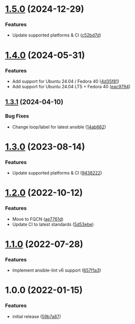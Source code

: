 # [1.5.0](https://github.com/de-it-krachten/ansible-role-acl/compare/v1.4.0...v1.5.0) (2024-12-29)


### Features

* Update supported platforms & CI ([c52bd7d](https://github.com/de-it-krachten/ansible-role-acl/commit/c52bd7dc574ede9b8d9c1fcce3939343f889fe9a))

# [1.4.0](https://github.com/de-it-krachten/ansible-role-acl/compare/v1.3.1...v1.4.0) (2024-05-31)


### Features

* Add support for Ubuntu 24.04 / Fedora 40 ([4d35f81](https://github.com/de-it-krachten/ansible-role-acl/commit/4d35f8151d5842a82630376a59d03c75104c58f9))
* Add support for Ubuntu 24.04 LTS + Fedora 40 ([eac9794](https://github.com/de-it-krachten/ansible-role-acl/commit/eac97949632849eb301a8de6a129eb3d8dd8a5ea))

## [1.3.1](https://github.com/de-it-krachten/ansible-role-acl/compare/v1.3.0...v1.3.1) (2024-04-10)


### Bug Fixes

* Change loop/label for latest ansible ([14ab662](https://github.com/de-it-krachten/ansible-role-acl/commit/14ab662d47063d750b8a3856e36cd5fcb75148cd))

# [1.3.0](https://github.com/de-it-krachten/ansible-role-acl/compare/v1.2.0...v1.3.0) (2023-08-14)


### Features

* Update supported platforms & CI ([9438222](https://github.com/de-it-krachten/ansible-role-acl/commit/94382221c3b92969f0ba76f6fe487e84d0932599))

# [1.2.0](https://github.com/de-it-krachten/ansible-role-acl/compare/v1.1.0...v1.2.0) (2022-10-12)


### Features

* Move to FQCN ([ae7761d](https://github.com/de-it-krachten/ansible-role-acl/commit/ae7761d2d6ad38cdd5c89e3911efca8326081c24))
* Update CI to latest standards ([5d53ebe](https://github.com/de-it-krachten/ansible-role-acl/commit/5d53ebe2fe602332a351312990306f271431b4ea))

# [1.1.0](https://github.com/de-it-krachten/ansible-role-acl/compare/v1.0.0...v1.1.0) (2022-07-28)


### Features

* Implement ansible-lint v6 support ([657f1a3](https://github.com/de-it-krachten/ansible-role-acl/commit/657f1a332d45daca8a159bae2041d88c3f0e3719))

# 1.0.0 (2022-01-15)


### Features

* initial release ([59b7a87](https://github.com/de-it-krachten/ansible-role-acl/commit/59b7a87aae55b1927840735a8fc3a03160715d32))

